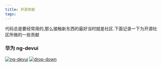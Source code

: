 ```yaml
---
title: 开源贡献
tags:
---
```


代码总是要经常用的,那么接触新东西的最好当时就是社区.下面记录一下为开源社区所做的一些贡献

### 华为 ng-devui
[![ng-devui](ng-devui.png)](https://github.com/DevCloudFE/ng-devui/pulls?q=is%3Apr+author%3Acaoxicheng+is%3Aclosed)
[![drop-down](dropdown.png)](https://github.com/DevCloudFE/ng-devui/pull/364)

